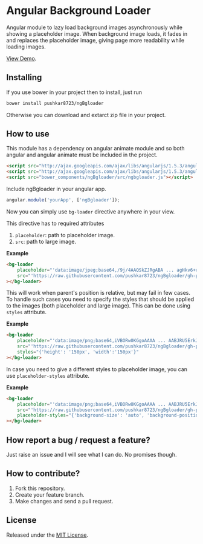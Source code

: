 Angular Background Loader
=========================

Angular module to lazy load background images asynchronously while showing a placeholder image.
When background image loads, it fades in and replaces the placeholder image, 
giving page more readability while loading images.

[View Demo](http://pushkar8723.github.io/ngBgloader/).

Installing
----------

If you use bower in your project then to install, just run
```bash
bower install pushkar8723/ngBgloader
```

Otherwise you can download and extarct zip file in your project.

How to use
----------
This module has a dependency on angular animate module and so both angular and
angular animate must be included in the project.

```html
<script src="http://ajax.googleapis.com/ajax/libs/angularjs/1.5.3/angular.min.js"></script>
<script src="http://ajax.googleapis.com/ajax/libs/angularjs/1.5.3/angular-animate.min.js"></script>
<script src="bower_components/ngBgloader/src/ngbgloader.js"></script>
````

Include ngBgloader in your angular app.

```javascript
angular.module('yourApp', ['ngBgloader']);
```

Now you can simply use ```bg-loader``` directive anywhere in your view.

This directive has to required attributes

1. ```placeholder```: path to placeholder image.
2. ```src```: path to large image.

**Example**

```html
<bg-loader
    placeholder="'data:image/jpeg;base64,/9j/4AAQSkZJRgABA ... agHkv6+rnBbNQilefvP/9k='"
    src="'https://raw.githubusercontent.com/pushkar8723/ngBgloader/gh-pages/images/notgenericherobg.jpg'"
></bg-loader>
```

This will work when parent's position is relative, but may fail in few cases.
To handle such cases you need to specify the styles that should be applied to the
images (both placeholder and large image). This can be done using ```styles``` attribute.

**Example**

```html
<bg-loader
    placeholder="'data:image/png;base64,iVBORw0KGgoAAAA ... AABJRU5ErkJggg=='"
    src="'https://raw.githubusercontent.com/pushkar8723/ngBgloader/gh-pages/images/hero_1.jpg'"
    styles="{'height': '150px', 'width':'150px'}"
></bg-loader>
```

In case you need to give a different styles to placeholder image, you can use ```placeholder-styles```
attribute.

**Example**

```html
<bg-loader
    placeholder="'data:image/png;base64,iVBORw0KGgoAAAA ... AABJRU5ErkJggg=='"
    src="'https://raw.githubusercontent.com/pushkar8723/ngBgloader/gh-pages/images/hero_1.jpg'"
    placeholder-styles="{'background-size': 'auto', 'background-position':'center', 'background-repeat': 'no-repeat'}"
></bg-loader>
```

How report a bug / request a feature?
-------------------------------------

Just raise an issue and I will see what I can do. No promises though.

How to contribute?
------------------

1. Fork this repository.
2. Create your feature branch.
3. Make changes and send a pull request.

License
-------
Released under the [MIT License](http://opensource.org/licenses/MIT).